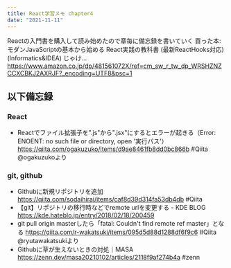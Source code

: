 ```yaml
---
title: React学習メモ chapter4
date: "2021-11-11"
---
```

Reactの入門書を購入して読み始めたので章毎に備忘録を書いていく
買った本: モダンJavaScriptの基本から始める React実践の教科書 (最新ReactHooks対応) (Informatics&IDEA)   じゃけ... https://www.amazon.co.jp/dp/481561072X/ref=cm_sw_r_tw_dp_WRSHZNZCCXCBKJ2AXRJF?_encoding=UTF8&psc=1

## 以下備忘録
### React
- Reactでファイル拡張子を".js"から".jsx"にするとエラーが起きる（Error: ENOENT: no such file or directory, open '実行パス'） https://qiita.com/ogakuzuko/items/d9ae8461fb8dd0bc866b #Qiita @ogakuzukoより 

### git, github
- Githubに新規リポジトリを追加 https://qiita.com/sodaihirai/items/caf8d39d314fa53db4db #Qiita 
- 【git】リポジトリの移行時などでremote urlを変更する - KDE BLOG https://kde.hateblo.jp/entry/2018/02/18/200459 
- git pull origin masterしたら「fatal: Couldn't find remote ref master」となる https://qiita.com/r-wakatsuki/items/095d5d88d1288df6f9c6 #Qiita @ryutawakatsukiより 
- Githubに草が生えないときの対処｜MASA https://zenn.dev/masa20210102/articles/2118f9af274b4a #zenn 